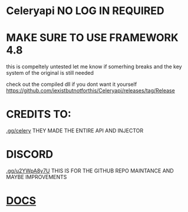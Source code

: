 # Celeryapi NO LOG IN REQUIRED

# MAKE SURE TO USE FRAMEWORK 4.8

this is compeltely untested let me know if somerhing breaks and the key system of the original is still needed

check out the compiled dll if you dont want it yourself
https://github.com/iexistbutnotforthis/Celeryapi/releases/tag/Release 

# CREDITS TO:
[.gg/celery](https://discord.com/invite/celery) THEY MADE THE ENTIRE API AND INJECTOR 

# DISCORD
[.gg/u2YWpA8y7U](https://discord.com/invite/u2YWpA8y7U) THIS IS FOR THE GITHUB REPO MAINTANCE AND MAYBE IMPROVEMENTS

# [DOCS](https://github.com/iexistbutnotforthis/Celeryapi/blob/main/docs.md)
